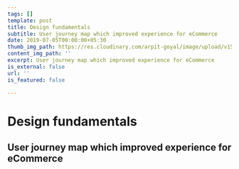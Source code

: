 ```yaml
---
tags: []
template: post
title: Design fundamentals
subtitle: User journey map which improved experience for eCommerce
date: 2019-07-05T00:00:00+05:30
thumb_img_path: https://res.cloudinary.com/arpit-goyal/image/upload/v1562772589/5.jpg
content_img_path: ''
excerpt: User journey map which improved experience for eCommerce
is_external: false
url: ''
is_featured: false

---
```

# Design fundamentals

## User journey map which improved experience for eCommerce